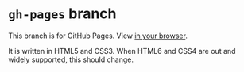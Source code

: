 # `gh-pages` branch
This branch is for GitHub Pages. View [in your browser](https://LB--.GitHub.IO/Stardust/).

It is written in HTML5 and CSS3. When HTML6 and CSS4 are out and widely supported, this should change.
